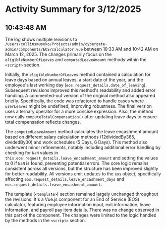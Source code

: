 # Activity Summary for 3/12/2025

## 10:43:48 AM
The log shows multiple revisions to `/Users/collinsmusoko/Projects/admin/cybergate-admin/components/EOS/calculator.vue` between 10:33 AM and 10:42 AM on March 12, 2025.  The changes primarily focus on the `eligibleNumberOfLeaves` and `computedLeaveAmount` methods within the `<script>` section.

Initially, the `eligibleNumberOfLeaves` method contained a calculation for leave days based on annual leaves,  a start date of the year, and the employee's last working day (`eos.request_details.date_of_leaving`).  Subsequent revisions improved this method's readability and added error handling. A commented-out version of the original method also appeared briefly.  Specifically, the code was refactored to handle cases where `userLeaves` might be undefined, improving robustness.  The final version uses a ternary operator for a more concise expression.  Also, the method now calls `computeTotalCompensation()` after updating leave days to ensure total compensation reflects changes.

The `computedLeaveAmount` method calculates the leave encashment amount based on different salary calculation methods (12dividedBy365, dividedBy30) and work schedules (5 Days, 6 Days).  This method also underwent minor refinements, notably including additional error handling by checking for `NaN` values in `this.eos.request_details.leave_encashment_amount` and setting the values to 0 if `NaN` is found, preventing potential errors. The core logic remains consistent across all versions,  but the structure has been improved slightly for better readability.  All versions emit updates to the `eos` object, specifically affecting `eos.request_details.leave_encashment_days` and `eos.request_details.leave_encashment_amount`.

The template (`<template>`) section remained largely unchanged throughout the revisions.  It's a Vue.js component for an End of Service (EOS) calculator, featuring employee information input, exit information, leave information, and payroll pay item details. There was no change observed in this part of the component.  The changes were limited to the logic handled by the methods in the `<script>` section.
